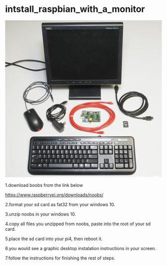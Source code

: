 # intstall_raspbian_with_a_monitor
![](https://github.com/smiletoeveryone/intstall_raspbian_with_a_monitor/blob/master/raspberry_with_a_minitor.jpg)

1.download boobs from the link below

https://www.raspberrypi.org/downloads/noobs/

2.format your sd card as fat32 from your windows 10.

3.unzip noobs in your windows 10.

4.copy all files you unzipped from noobs, paste into the root of your sd card.

5.place the sd card into your pi4, then reboot it.

6.you would see a graphic desktop instalation instructions in your screen.

7.follow the instructions for finishing the rest of steps.

